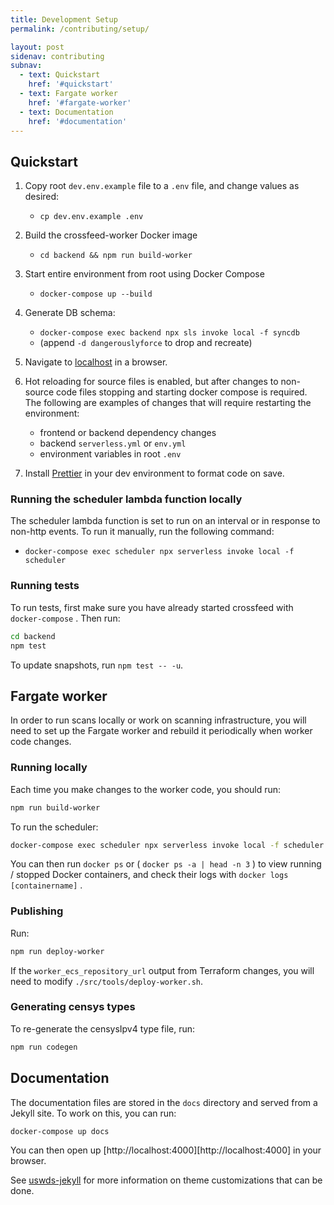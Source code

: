 ```yaml
---
title: Development Setup
permalink: /contributing/setup/

layout: post
sidenav: contributing
subnav:
  - text: Quickstart
    href: '#quickstart'
  - text: Fargate worker
    href: '#fargate-worker'
  - text: Documentation
    href: '#documentation'
---
```


## Quickstart

1.  Copy root `dev.env.example` file to a `.env` file, and change values as desired:
    - `cp dev.env.example .env`
1.  Build the crossfeed-worker Docker image
    - `cd backend && npm run build-worker`
1.  Start entire environment from root using Docker Compose
    - `docker-compose up --build`
1.  Generate DB schema:

    - `docker-compose exec backend npx sls invoke local -f syncdb`
    - (append `-d dangerouslyforce` to drop and recreate)

1.  Navigate to [localhost](http://localhost) in a browser.

1.  Hot reloading for source files is enabled, but after changes to non-source code files stopping and starting docker compose is required. The following are examples of changes that will require restarting the environment:
    - frontend or backend dependency changes
    - backend `serverless.yml` or `env.yml`
    - environment variables in root `.env`
1.  Install [Prettier](https://www.robinwieruch.de/how-to-use-prettier-vscode) in your dev environment to format code on save.

### Running the scheduler lambda function locally

The scheduler lambda function is set to run on an interval or in response to non-http events. To run it manually, run the following command:

- `docker-compose exec scheduler npx serverless invoke local -f scheduler`

### Running tests

To run tests, first make sure you have already started crossfeed with `docker-compose` . Then run:

```bash
cd backend
npm test
```

To update snapshots, run `npm test -- -u`.

## Fargate worker

In order to run scans locally or work on scanning infrastructure,
you will need to set up the Fargate worker and rebuild it periodically
when worker code changes.

### Running locally

Each time you make changes to the worker code, you should run:

```bash
npm run build-worker
```

To run the scheduler:

```bash
docker-compose exec scheduler npx serverless invoke local -f scheduler
```

You can then run `docker ps` or ( `docker ps -a | head -n 3` ) to view running / stopped Docker containers,
and check their logs with `docker logs [containername]` .

### Publishing

Run:

```bash
npm run deploy-worker
```

If the `worker_ecs_repository_url` output from Terraform changes, you will need to modify `./src/tools/deploy-worker.sh`.

### Generating censys types

To re-generate the censysIpv4 type file, run:

```bash
npm run codegen
```

## Documentation

The documentation files are stored in the `docs` directory and served from a Jekyll site. To work on this, you can run:

```bash
docker-compose up docs
```

You can then open up [http://localhost:4000][http://localhost:4000] in your browser.

See [uswds-jekyll](https://github.com/18F/uswds-jekyll) for more information on theme customizations that can be done.
